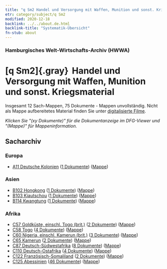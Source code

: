```yaml
---
title: "q Sm2 Handel und Versorgung mit Waffen, Munition und sonst. Kriegsmaterial"
etr: category/subject/q Sm2
modified: 2020-12-18
backlink: ../../about.de.html
backlink-title: "Systematik-Übersicht"
fn-stub: about
---
```


### Hamburgisches Welt-Wirtschafts-Archiv (HWWA)
# [q Sm2]{.gray}&#8201; Handel und Versorgung mit Waffen, Munition und sonst. Kriegsmaterial&#160; 




Insgesamt 12 Sach-Mappen, 75 Dokumente - Mappen unvollständig.
Nicht als Mappe aufbereitetes Material finden Sie unter [digitalisierte Filme](/film/h1_sh).

_Klicken Sie "(xy Dokumente)" für die Dokumentanzeige im DFG-Viewer und "(Mappe)" für Mappeninformation._

## Sacharchiv




### Europa

- [A11 Deutsche Kolonien](../../../geo/about.de.html#A11) (<a href="https://dfg-viewer.de/show/?tx_dlf[id]=https://pm20.zbw.eu/mets/sh/1409xx/140960/1604xx/160420/public.mets.de.xml" target="_blank">1 Dokumente</a>) ([Mappe](http://purl.org/pressemappe20/folder/sh/140960,160420))

### Asien

- [B102 Hongkong](../../../geo/about.de.html#B102) (<a href="https://dfg-viewer.de/show/?tx_dlf[id]=https://pm20.zbw.eu/mets/sh/1412xx/141268/1604xx/160420/public.mets.de.xml" target="_blank">1 Dokumente</a>) ([Mappe](http://purl.org/pressemappe20/folder/sh/141268,160420))
- [B103 Kiautschou](../../../geo/about.de.html#B103) (<a href="https://dfg-viewer.de/show/?tx_dlf[id]=https://pm20.zbw.eu/mets/sh/1261xx/126163/1604xx/160420/public.mets.de.xml" target="_blank">1 Dokumente</a>) ([Mappe](http://purl.org/pressemappe20/folder/sh/126163,160420))
- [B114 Kwangtung](../../../geo/about.de.html#B114) (<a href="https://dfg-viewer.de/show/?tx_dlf[id]=https://pm20.zbw.eu/mets/sh/1412xx/141275/1604xx/160420/public.mets.de.xml" target="_blank">1 Dokumente</a>) ([Mappe](http://purl.org/pressemappe20/folder/sh/141275,160420))

### Afrika

- [C57 Goldküste, einschl. Togo (brit.)](../../../geo/about.de.html#C57) (<a href="https://dfg-viewer.de/show/?tx_dlf[id]=https://pm20.zbw.eu/mets/sh/1414xx/141406/1604xx/160420/public.mets.de.xml" target="_blank">2 Dokumente</a>) ([Mappe](http://purl.org/pressemappe20/folder/sh/141406,160420))
- [C58 Togo](../../../geo/about.de.html#C58) (<a href="https://dfg-viewer.de/show/?tx_dlf[id]=https://pm20.zbw.eu/mets/sh/1414xx/141408/1604xx/160420/public.mets.de.xml" target="_blank">4 Dokumente</a>) ([Mappe](http://purl.org/pressemappe20/folder/sh/141408,160420))
- [C60 Nigeria, einschl. Kamerun (brit.)](../../../geo/about.de.html#C60) (<a href="https://dfg-viewer.de/show/?tx_dlf[id]=https://pm20.zbw.eu/mets/sh/1414xx/141409/1604xx/160420/public.mets.de.xml" target="_blank">3 Dokumente</a>) ([Mappe](http://purl.org/pressemappe20/folder/sh/141409,160420))
- [C65 Kamerun](../../../geo/about.de.html#C65) (<a href="https://dfg-viewer.de/show/?tx_dlf[id]=https://pm20.zbw.eu/mets/sh/1414xx/141410/1604xx/160420/public.mets.de.xml" target="_blank">2 Dokumente</a>) ([Mappe](http://purl.org/pressemappe20/folder/sh/141410,160420))
- [C87 Deutsch-Südwestafrika](../../../geo/about.de.html#C87) (<a href="https://dfg-viewer.de/show/?tx_dlf[id]=https://pm20.zbw.eu/mets/sh/1414xx/141450/1604xx/160420/public.mets.de.xml" target="_blank">8 Dokumente</a>) ([Mappe](http://purl.org/pressemappe20/folder/sh/141450,160420))
- [C110 Deutsch-Ostafrika](../../../geo/about.de.html#C110) (<a href="https://dfg-viewer.de/show/?tx_dlf[id]=https://pm20.zbw.eu/mets/sh/1414xx/141471/1604xx/160420/public.mets.de.xml" target="_blank">4 Dokumente</a>) ([Mappe](http://purl.org/pressemappe20/folder/sh/141471,160420))
- [C122 Französisch-Somaliland](../../../geo/about.de.html#C122) (<a href="https://dfg-viewer.de/show/?tx_dlf[id]=https://pm20.zbw.eu/mets/sh/1414xx/141479/1604xx/160420/public.mets.de.xml" target="_blank">2 Dokumente</a>) ([Mappe](http://purl.org/pressemappe20/folder/sh/141479,160420))
- [C125 Abessinien](../../../geo/about.de.html#C125) (<a href="https://dfg-viewer.de/show/?tx_dlf[id]=https://pm20.zbw.eu/mets/sh/1414xx/141482/1604xx/160420/public.mets.de.xml" target="_blank">46 Dokumente</a>) ([Mappe](http://purl.org/pressemappe20/folder/sh/141482,160420))


